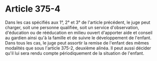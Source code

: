 # Article 375-4

Dans les cas spécifiés aux 1°, 2° et 3° de l'article précédent, le juge peut charger, soit une personne qualifiée, soit un service d'observation, d'éducation ou de rééducation en milieu ouvert d'apporter aide et conseil au gardien ainsi qu'à la famille et de suivre le développement de l'enfant.   Dans tous les cas, le juge peut assortir la remise de l'enfant des mêmes modalités que sous l'article 375-2, deuxième alinéa. Il peut aussi décider qu'il lui sera rendu compte périodiquement de la situation de l'enfant.